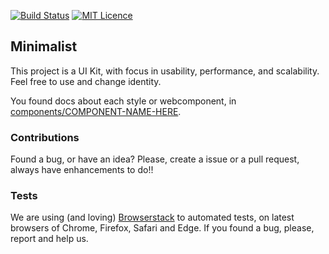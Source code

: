 [![Build Status](https://travis-ci.org/darlanmendonca/minimalist.svg?branch=master)](https://travis-ci.org/darlanmendonca/minimalist)
[![MIT Licence](https://badges.frapsoft.com/os/mit/mit.svg?v=103)](https://opensource.org/licenses/mit-license.php)
<!-- [![Only 75 Kb](https://badge-size.herokuapp.com/Naereen/StrapDown.js/master/strapdown.min.js)](https://github.com/darlanmendonca/minimalist/blob/master/docs/app.js) -->

<!-- [![Coverage Status](https://coveralls.io/repos/github/darlanmendonca/minimalist/badge.svg?branch=master)](https://coveralls.io/github/darlanmendonca/minimalist?branch=master) -->

## Minimalist

This project is a UI Kit, with focus in usability, performance, and scalability.
Feel free to use and change identity.

You found docs about each style or webcomponent, in [components/COMPONENT-NAME-HERE](https://github.com/darlanmendonca/minimalist/tree/master/components).


### Contributions

Found a bug, or have an idea? Please, create a issue or a pull request, always have enhancements to do!! 

### Tests

We are using (and loving) [Browserstack](https://www.browserstack.com/) to automated tests, on latest browsers of Chrome, Firefox, Safari and Edge. If you found a bug, please, report and help us.
